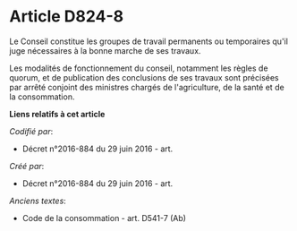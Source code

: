 # Article D824-8

Le Conseil constitue les groupes de travail permanents ou temporaires qu'il juge nécessaires à la bonne marche de ses
travaux.

Les modalités de fonctionnement du conseil, notamment les règles de quorum, et de publication des conclusions de ses travaux
sont précisées par arrêté conjoint des ministres chargés de l'agriculture, de la santé et de la consommation.

**Liens relatifs à cet article**

_Codifié par_:

  - Décret n°2016-884 du 29 juin 2016 - art.

_Créé par_:

  - Décret n°2016-884 du 29 juin 2016 - art.

_Anciens textes_:

  - Code de la consommation - art. D541-7 (Ab)
